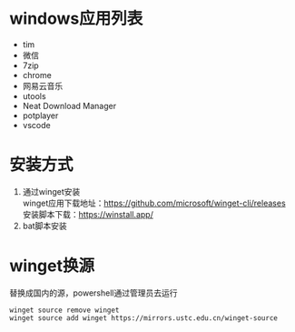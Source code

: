 # windows应用列表
- tim
- 微信
- 7zip
- chrome
- 网易云音乐
- utools
- Neat Download Manager
- potplayer
- vscode
# 安装方式
1. 通过winget安装  
winget应用下载地址：https://github.com/microsoft/winget-cli/releases  
安装脚本下载：https://winstall.app/  
2. bat脚本安装
# winget换源
替换成国内的源，powershell通过管理员去运行
```
winget source remove winget
winget source add winget https://mirrors.ustc.edu.cn/winget-source
```
